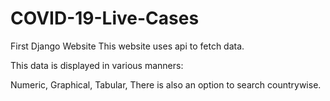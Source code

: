 # COVID-19-Live-Cases
First Django Website
This website uses api to fetch data.

This data is displayed in various manners:

Numeric, Graphical, Tabular,
There is also an option to search countrywise.
